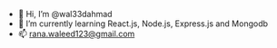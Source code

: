 - 👋 Hi, I’m @wal33dahmad
- 🌱 I’m currently learning React.js, Node.js, Express.js and Mongodb
- 📫 rana.waleed123@gmail.com 

<!---
wal33dahmad/wal33dahmad is a ✨ special ✨ repository because its `README.md` (this file) appears on your GitHub profile.
You can click the Preview link to take a look at your changes.
--->

